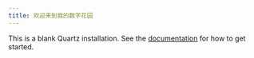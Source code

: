 ```yaml
---
title: 欢迎来到我的数字花园
---
```


This is a blank Quartz installation.
See the [documentation](https://quartz.jzhao.xyz) for how to get started.
